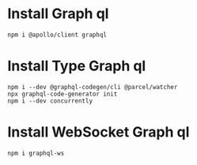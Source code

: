 # Install Graph ql

```
npm i @apollo/client graphql
```

# Install Type Graph ql

```
npm i --dev @graphql-codegen/cli @parcel/watcher
npx graphql-code-generator init
npm i --dev concurrently
```

# Install WebSocket Graph ql

```
npm i graphql-ws
```
